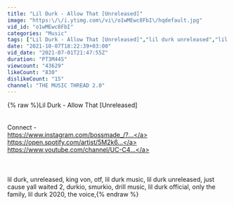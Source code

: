 ```yaml
---
title: "Lil Durk - Allow That [Unreleased]"
image: "https:\/\/i.ytimg.com\/vi\/o1wMEwc8FbI\/hqdefault.jpg"
vid_id: "o1wMEwc8FbI"
categories: "Music"
tags: ["Lil Durk - Allow That [Unreleased]","lil durk unreleased","lil durk unreleased songs"]
date: "2021-10-07T18:22:39+03:00"
vid_date: "2021-07-01T21:47:55Z"
duration: "PT3M44S"
viewcount: "43629"
likeCount: "830"
dislikeCount: "15"
channel: "THE MUSIC THREAD 2.0"
---
```

{% raw %}Lil Durk - Allow That [Unreleased]<br /><br /><br />Connect -<br /><a rel="nofollow" target="blank" href="https://www.instagram.com/bossmade_/?...">https://www.instagram.com/bossmade_/?...</a><br /><a rel="nofollow" target="blank" href="https://open.spotify.com/artist/5M2k6...">https://open.spotify.com/artist/5M2k6...</a><br /><a rel="nofollow" target="blank" href="https://www.youtube.com/channel/UC-C4...">https://www.youtube.com/channel/UC-C4...</a><br /><br /><br /><br />lil durk, unreleased, king von, otf, lil durk music, lil durk unreleased, just cause yall waited 2, durkio, smurkio, drill music, lil durk official, only the family, lil durk 2020, the voice,{% endraw %}
